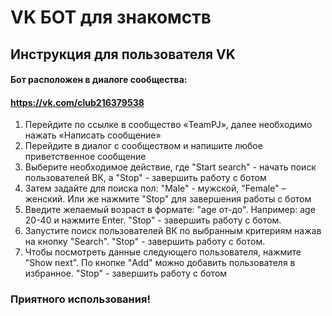 # VK БОТ для знакомств

## Инструкция для пользователя VK

#### Бот расположен в диалоге сообщества:
#### https://vk.com/club216379538

1. Перейдите по ссылке в сообщество «TeamPJ», далее необходимо нажать «Написать сообщение»
1. Перейдите в диалог с сообществом и напишите любое приветственное сообщение
1. Выберите необходимое действие, где "Start search" - начать поиск пользователей ВК, а "Stop" - завершить работу с ботом
1. Затем задайте для поиска пол: "Male" - мужской, "Female" – женский. Или же нажмите "Stop" для завершения работы с ботом
1. Введите желаемый возраст в формате: "age от-до". Например: age 20-40 и нажмите Enter. "Stop" - завершить работу с ботом.
1. Запустите поиск пользователей ВК по выбранным критериям нажав на кнопку "Search". "Stop" - завершить работу с ботом.
1. Чтобы посмотреть данные следующего пользователя, нажмите "Show next". По кнопке "Add" можно добавить пользователя в избранное. "Stop" - завершить работу с ботом

### Приятного использования!
